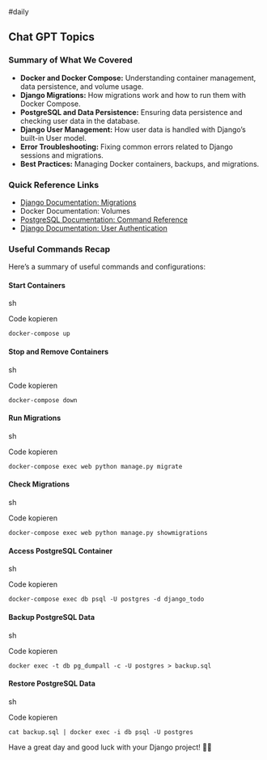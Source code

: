 #daily 

## Chat GPT Topics

### **Summary of What We Covered**

- **Docker and Docker Compose:** Understanding container management, data persistence, and volume usage.
- **Django Migrations:** How migrations work and how to run them with Docker Compose.
- **PostgreSQL and Data Persistence:** Ensuring data persistence and checking user data in the database.
- **Django User Management:** How user data is handled with Django’s built-in User model.
- **Error Troubleshooting:** Fixing common errors related to Django sessions and migrations.
- **Best Practices:** Managing Docker containers, backups, and migrations.

### **Quick Reference Links**

- [Django Documentation: Migrations](https://docs.djangoproject.com/en/stable/topics/migrations/)
- Docker Documentation: Volumes
- [PostgreSQL Documentation: Command Reference](https://www.postgresql.org/docs/current/app-psql.html)
- [Django Documentation: User Authentication](https://docs.djangoproject.com/en/stable/topics/auth/default/)

### **Useful Commands Recap**

Here’s a summary of useful commands and configurations:

#### **Start Containers**

sh

Code kopieren

`docker-compose up`

#### **Stop and Remove Containers**

sh

Code kopieren

`docker-compose down`

#### **Run Migrations**

sh

Code kopieren

`docker-compose exec web python manage.py migrate`

#### **Check Migrations**

sh

Code kopieren

`docker-compose exec web python manage.py showmigrations`

#### **Access PostgreSQL Container**

sh

Code kopieren

`docker-compose exec db psql -U postgres -d django_todo`

#### **Backup PostgreSQL Data**

sh

Code kopieren

`docker exec -t db pg_dumpall -c -U postgres > backup.sql`

#### **Restore PostgreSQL Data**

sh

Code kopieren

`cat backup.sql | docker exec -i db psql -U postgres`

Have a great day and good luck with your Django project! 🌟🚀